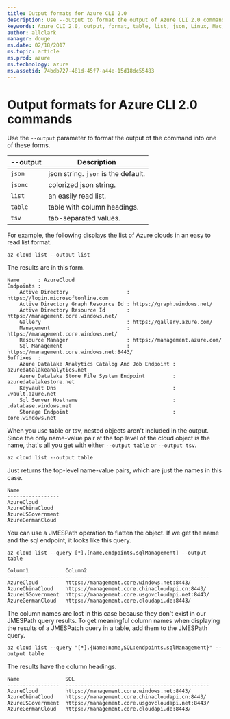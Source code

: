 ```yaml
---
title: Output formats for Azure CLI 2.0 
description: Use --output to format the output of Azure CLI 2.0 commands to tables, lists or json.
keywords: Azure CLI 2.0, output, format, table, list, json, Linux, Mac, Windows, OS X
author: allclark
manager: douge
ms.date: 02/18/2017
ms.topic: article
ms.prod: azure
ms.technology: azure
ms.assetid: 74bdb727-481d-45f7-a44e-15d18dc55483
---
```


# Output formats for Azure CLI 2.0 commands

Use the `--output` parameter to format the output of the command into one of these forms.

--output | Description
---------|-------------------------------
`json`   | json string. `json` is the default.
`jsonc`  | colorized json string.
`list`   | an easily read list.
`table`  | table with column headings.
`tsv`    | tab-separated values.

For example, the following displays the list of Azure clouds in an easy to read list format.

```azurecli
az cloud list --output list
```

The results are in this form.

```
Name      : AzureCloud
Endpoints :
    Active Directory                   : https://login.microsoftonline.com
    Active Directory Graph Resource Id : https://graph.windows.net/
    Active Directory Resource Id       : https://management.core.windows.net/
    Gallery                            : https://gallery.azure.com/
    Management                         : https://management.core.windows.net/
    Resource Manager                   : https://management.azure.com/
    Sql Management                     : https://management.core.windows.net:8443/
Suffixes  :
    Azure Datalake Analytics Catalog And Job Endpoint : azuredatalakeanalytics.net
    Azure Datalake Store File System Endpoint         : azuredatalakestore.net
    Keyvault Dns                                      : .vault.azure.net
    Sql Server Hostname                               : .database.windows.net
    Storage Endpoint                                  : core.windows.net
```

When you use table or tsv, nested objects aren't included in the output.
Since the only name-value pair at the top level of the cloud object is the name,
that's all you get with either `--output table` or `--output tsv`.

```azurecli
az cloud list --output table
```

Just returns the top-level name-value pairs, which are just the names in this case.

```
Name
-----------------
AzureCloud
AzureChinaCloud
AzureUSGovernment
AzureGermanCloud
```

You can use a JMESPath operation to flatten the object.
If we get the name and the sql endpoint, it looks like this query.

```azurecli
az cloud list --query [*].[name,endpoints.sqlManagement] --output table
```

```
Column1            Column2
-----------------  -----------------------------------------------
AzureCloud         https://management.core.windows.net:8443/
AzureChinaCloud    https://management.core.chinacloudapi.cn:8443/
AzureUSGovernment  https://management.core.usgovcloudapi.net:8443/
AzureGermanCloud   https://management.core.cloudapi.de:8443/
```

The column names are lost in this case because they don't exist in our JMESPath query results.
To get meaningful column names when displaying the results of a JMESPatch query in a table,
add them to the JMESPath query.

```azurecli
az cloud list --query "[*].{Name:name,SQL:endpoints.sqlManagement}" --output table
```

The results have the column headings.

```
Name               SQL
-----------------  -----------------------------------------------
AzureCloud         https://management.core.windows.net:8443/
AzureChinaCloud    https://management.core.chinacloudapi.cn:8443/
AzureUSGovernment  https://management.core.usgovcloudapi.net:8443/
AzureGermanCloud   https://management.core.cloudapi.de:8443/
```